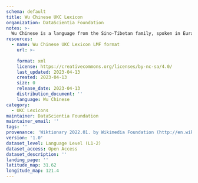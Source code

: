 ```yaml
---
schema: default
title: Wu Chinese UKC Lexicon
organization: DataScientia Foundation
notes: >-
  Wu Chinese is a language from the Sino-Tibetan family, spoken in Eurasia. The UKC Lexicon of Wu Chinese is represented as a lexico-semantic network. It consists of words, word senses, synsets, as well as sense-level and synset-level relationships.
resources:
  - name: Wu Chinese UKC Lexicon LMF format
    url: >-
      
    format: xml
    license: https://creativecommons.org/licenses/by-nc-sa/4.0/
    last_updated: 2023-04-13
    created: 2023-04-13
    size: 0
    release_date: 2023-04-13
    distribution_document: ''
    language: Wu Chinese
category:
  - UKC Lexicons
maintainer: DataScientia Foundation
maintainer_email: ''
tags: ''
provenance: 'Wiktionary 2022.01. by Wikimedia Foundation (http://en.wiktionary.org); CogNet 2.1 by Khuyagbaatar Batsuren, National University of Mongolia (http://cognet.ukc.disi.unitn.it); Princeton WordNet 2.1 by Princeton University (https://wordnet.princeton.edu)'
version: '1.0'
dataset_level: Language Level (L1-2)
dataset_access: Open Access
dataset_description: ''
landing_page: ''
latitude_map: 31.62
longitude_map: 121.4
---
```

